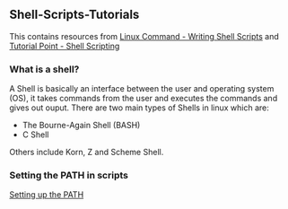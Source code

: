 ## Shell-Scripts-Tutorials
This contains resources from [Linux Command - Writing Shell Scripts](https://linuxcommand.org/lc3_writing_shell_scripts.php) and [Tutorial Point - Shell Scripting ](https://www.tutorialspoint.com/unix/shell_scripting.htm) 

### What is a shell? 
A Shell is basically an interface between the user and operating system (OS), it takes commands from the user and executes the commands and gives out ouput.
There are two main types of Shells in linux which are:

* The Bourne-Again Shell (BASH)
* C Shell 

Others include Korn, Z and Scheme Shell.

### Setting the PATH in scripts 
[Setting up the PATH](https://scriptingosx.com/2018/02/setting-the-path-in-scripts/)
